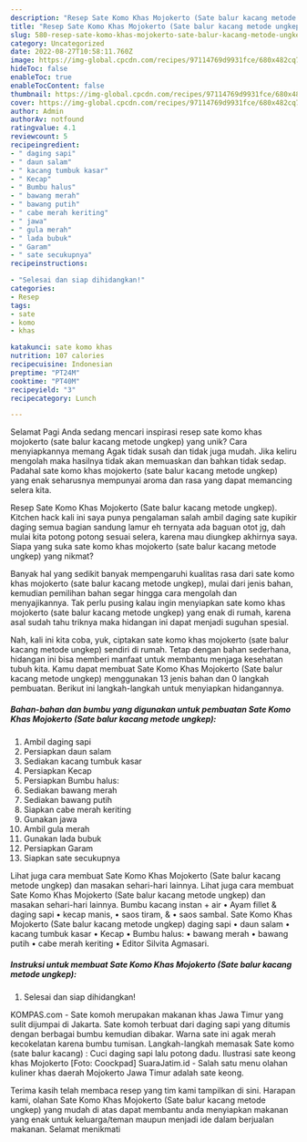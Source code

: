 ```yaml
---
description: "Resep Sate Komo Khas Mojokerto (Sate balur kacang metode ungkep) yang Lezat Sekali, Sempurna"
title: "Resep Sate Komo Khas Mojokerto (Sate balur kacang metode ungkep) yang Lezat Sekali, Sempurna"
slug: 580-resep-sate-komo-khas-mojokerto-sate-balur-kacang-metode-ungkep-yang-lezat-sekali-sempurna
category: Uncategorized
date: 2022-08-27T10:58:11.760Z
image: https://img-global.cpcdn.com/recipes/97114769d9931fce/680x482cq70/sate-komo-khas-mojokerto-sate-balur-kacang-metode-ungkep-foto-resep-utama.jpg
hideToc: false
enableToc: true
enableTocContent: false
thumbnail: https://img-global.cpcdn.com/recipes/97114769d9931fce/680x482cq70/sate-komo-khas-mojokerto-sate-balur-kacang-metode-ungkep-foto-resep-utama.jpg
cover: https://img-global.cpcdn.com/recipes/97114769d9931fce/680x482cq70/sate-komo-khas-mojokerto-sate-balur-kacang-metode-ungkep-foto-resep-utama.jpg
author: Admin
authorAv: notfound
ratingvalue: 4.1
reviewcount: 5
recipeingredient:
- " daging sapi"
- " daun salam"
- " kacang tumbuk kasar"
- " Kecap"
- " Bumbu halus"
- " bawang merah"
- " bawang putih"
- " cabe merah keriting"
- " jawa"
- " gula merah"
- " lada bubuk"
- " Garam"
- " sate secukupnya"
recipeinstructions:

- "Selesai dan siap dihidangkan!"
categories:
- Resep
tags:
- sate
- komo
- khas

katakunci: sate komo khas 
nutrition: 107 calories
recipecuisine: Indonesian
preptime: "PT24M"
cooktime: "PT40M"
recipeyield: "3"
recipecategory: Lunch

---
```



Selamat Pagi Anda sedang mencari inspirasi resep sate komo khas mojokerto (sate balur kacang metode ungkep) yang unik? Cara menyiapkannya memang Agak tidak susah dan tidak juga mudah. Jika keliru mengolah maka hasilnya tidak akan memuaskan dan bahkan tidak sedap. Padahal sate komo khas mojokerto (sate balur kacang metode ungkep) yang enak seharusnya mempunyai aroma dan rasa yang dapat memancing selera kita.


Resep Sate Komo Khas Mojokerto (Sate balur kacang metode ungkep). Kitchen hack kali ini saya punya pengalaman salah ambil daging sate kupikir daging semua bagian sandung lamur eh ternyata ada baguan otot jg, dah mulai kita potong potong sesuai selera, karena mau diungkep akhirnya saya. Siapa yang suka sate komo khas mojokerto (sate balur kacang metode ungkep) yang nikmat?

Banyak hal yang sedikit banyak mempengaruhi kualitas rasa dari sate komo khas mojokerto (sate balur kacang metode ungkep), mulai dari jenis bahan, kemudian pemilihan bahan segar hingga cara mengolah dan menyajikannya. Tak perlu pusing kalau ingin menyiapkan sate komo khas mojokerto (sate balur kacang metode ungkep) yang enak di rumah, karena asal sudah tahu triknya maka hidangan ini dapat menjadi suguhan spesial.


Nah, kali ini kita coba, yuk, ciptakan sate komo khas mojokerto (sate balur kacang metode ungkep) sendiri di rumah. Tetap dengan bahan sederhana, hidangan ini bisa memberi manfaat untuk membantu menjaga kesehatan tubuh kita. Kamu dapat membuat Sate Komo Khas Mojokerto (Sate balur kacang metode ungkep) menggunakan 13 jenis bahan dan 0 langkah pembuatan. Berikut ini langkah-langkah untuk menyiapkan hidangannya.

<!--inarticleads1-->

##### Bahan-bahan dan bumbu yang digunakan untuk pembuatan Sate Komo Khas Mojokerto (Sate balur kacang metode ungkep):

1. Ambil  daging sapi
1. Persiapkan  daun salam
1. Sediakan  kacang tumbuk kasar
1. Persiapkan  Kecap
1. Persiapkan  Bumbu halus:
1. Sediakan  bawang merah
1. Sediakan  bawang putih
1. Siapkan  cabe merah keriting
1. Gunakan  jawa
1. Ambil  gula merah
1. Gunakan  lada bubuk
1. Persiapkan  Garam
1. Siapkan  sate secukupnya


Lihat juga cara membuat Sate Komo Khas Mojokerto (Sate balur kacang metode ungkep) dan masakan sehari-hari lainnya. Lihat juga cara membuat Sate Komo Khas Mojokerto (Sate balur kacang metode ungkep) dan masakan sehari-hari lainnya. Bumbu kacang instan + air • Ayam fillet &amp; daging sapi • kecap manis, • saos tiram, &amp; • saos sambal. Sate Komo Khas Mojokerto (Sate balur kacang metode ungkep) daging sapi • daun salam • kacang tumbuk kasar • Kecap • Bumbu halus: • bawang merah • bawang putih • cabe merah keriting • Editor Silvita Agmasari. 

<!--inarticleads2-->

##### Instruksi untuk membuat Sate Komo Khas Mojokerto (Sate balur kacang metode ungkep):


1. Selesai dan siap dihidangkan!

KOMPAS.com - Sate komoh merupakan makanan khas Jawa Timur yang sulit dijumpai di Jakarta. Sate komoh terbuat dari daging sapi yang ditumis dengan berbagai bumbu kemudian dibakar. Warna sate ini agak merah kecokelatan karena bumbu tumisan. Langkah-langkah memasak Sate komo (sate balur kacang) : Cuci daging sapi lalu potong dadu. Ilustrasi sate keong khas Mojokerto [Foto: Coockpad] SuaraJatim.id - Salah satu menu olahan kuliner khas daerah Mojokerto Jawa Timur adalah sate keong. 

Terima kasih telah membaca resep yang tim kami tampilkan di sini. Harapan kami, olahan Sate Komo Khas Mojokerto (Sate balur kacang metode ungkep) yang mudah di atas dapat membantu anda menyiapkan makanan yang enak untuk keluarga/teman maupun menjadi ide dalam berjualan makanan. Selamat menikmati
